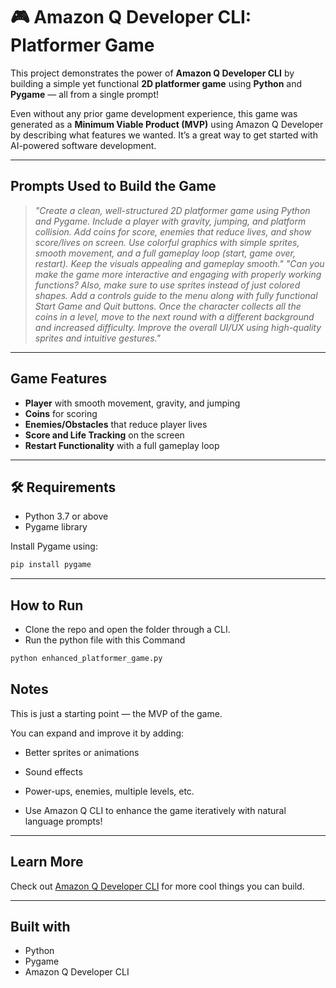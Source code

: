 # 🎮 Amazon Q Developer CLI: Platformer Game

This project demonstrates the power of **Amazon Q Developer CLI** by building a simple yet functional **2D platformer game** using **Python** and **Pygame** — all from a single prompt!

Even without any prior game development experience, this game was generated as a **Minimum Viable Product (MVP)** using Amazon Q Developer by describing what features we wanted. It’s a great way to get started with AI-powered software development.

---

## Prompts Used to Build the Game

> *"Create a clean, well-structured 2D platformer game using Python and Pygame. Include a player with gravity, jumping, and platform collision. Add coins for score, enemies that reduce lives, and show score/lives on screen. Use colorful graphics with simple sprites, smooth movement, and a full gameplay loop (start, game over, restart). Keep the visuals appealing and gameplay smooth."*
> *"Can you make the game more interactive and engaging with properly working functions? Also, make sure to use sprites instead of just colored shapes. Add a controls guide to the menu along with fully functional Start Game and Quit buttons. Once the character collects all the coins in a level, move to the next round with a different background and increased difficulty. Improve the overall UI/UX using high-quality sprites and intuitive gestures."*

---

## Game Features

- **Player** with smooth movement, gravity, and jumping
- **Coins** for scoring
- **Enemies/Obstacles** that reduce player lives
- **Score and Life Tracking** on the screen
- **Restart Functionality** with a full gameplay loop

---

## 🛠 Requirements

- Python 3.7 or above
- Pygame library

Install Pygame using:

```bash
pip install pygame
```

---

## How to Run

- Clone the repo and open the folder through a CLI.
- Run the python file with this Command

```bash
python enhanced_platformer_game.py
```

## Notes
This is just a starting point — the MVP of the game.

You can expand and improve it by adding:

- Better sprites or animations

- Sound effects

- Power-ups, enemies, multiple levels, etc.

- Use Amazon Q CLI to enhance the game iteratively with natural language prompts!

---

## Learn More
Check out [Amazon Q Developer CLI](https://aws.amazon.com/q/developer/getting-started/?trk=be1d3503-b8b5-469f-98b9-f88d0b30fcde&sc_channel=el#Amazon_Q_Developer_in_the_IDE) for more cool things you can build.

---

## Built with
- Python
- Pygame
- Amazon Q Developer CLI
